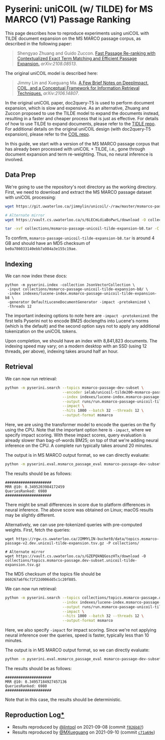 # Pyserini: uniCOIL (w/ TILDE) for MS MARCO (V1) Passage Ranking

This page describes how to reproduce experiments using uniCOIL with TILDE document expansion on the MS MARCO passage corpus, as described in the following paper:

> Shengyao Zhuang and Guido Zuccon. [Fast Passage Re-ranking with Contextualized Exact Term
Matching and Efficient Passage Expansion.](https://arxiv.org/pdf/2108.08513) _arXiv:2108.08513_.

The original uniCOIL model is described here:

> Jimmy Lin and Xueguang Ma. [A Few Brief Notes on DeepImpact, COIL, and a Conceptual Framework for Information Retrieval Techniques.](https://arxiv.org/abs/2106.14807) _arXiv:2106.14807_.

In the original uniCOIL paper, doc2query-T5 is used to perform document expansion, which is slow and expensive.
As an alternative, Zhuang and Zuccon proposed to use the TILDE model to expand the documents instead, resulting in a faster and cheaper process that is just as effective.
For details of how to use TILDE to expand documents, please refer to the [TIDLE repo](https://github.com/ielab/TILDE).
For additional details on the original uniCOIL design (with doc2query-T5 expansion), please refer to the [COIL repo](https://github.com/luyug/COIL/tree/main/uniCOIL).

In this guide, we start with a version of the MS MARCO passage corpus that has already been processed with uniCOIL + TILDE, i.e., gone through document expansion and term re-weighting.
Thus, no neural inference is involved.

## Data Prep

We're going to use the repository's root directory as the working directory.
First, we need to download and extract the MS MARCO passage dataset with uniCOIL processing:

```bash
wget https://git.uwaterloo.ca/jimmylin/unicoil/-/raw/master/msmarco-passage-unicoil-tilde-expansion-b8.tar -P collections/

# Alternate mirror
wget https://vault.cs.uwaterloo.ca/s/6LECmLdiaBoPwrL/download -O collections/msmarco-passage-unicoil-tilde-expansion-b8.tar

tar -xvf collections/msmarco-passage-unicoil-tilde-expansion-b8.tar -C collections/
```

To confirm, `msmarco-passage-unicoil-tilde-expansion-b8.tar` is around 4 GB and should have an MD5 checksum of `be0a786033140ebb7a984a3e155c19ae`.

## Indexing

We can now index these docs:

```
python -m pyserini.index -collection JsonVectorCollection \
 -input collections/msmarco-passage-unicoil-tilde-expansion-b8/ \
 -index indexes/lucene-index.msmarco-passage-unicoil-tilde-expansion-b8 \
 -generator DefaultLuceneDocumentGenerator -impact -pretokenized \
 -threads 12
```

The important indexing options to note here are `-impact -pretokenized`: the first tells Pyserini not to encode BM25 doclengths into Lucene's norms (which is the default) and the second option says not to apply any additional tokenization on the uniCOIL tokens.

Upon completion, we should have an index with 8,841,823 documents.
The indexing speed may vary; on a modern desktop with an SSD (using 12 threads, per above), indexing takes around half an hour.

## Retrieval

We can now run retrieval:

```bash
python -m pyserini.search --topics msmarco-passage-dev-subset \
                          --encoder ielab/unicoil-tilde200-msmarco-passage \
                          --index indexes/lucene-index.msmarco-passage-unicoil-tilde-expansion-b8 \
                          --output runs/run.msmarco-passage-unicoil-tilde-expansion-b8.tsv \
                          --impact \
                          --hits 1000 --batch 32 --threads 12 \
                          --output-format msmarco
```

Here, we are using the transformer model to encode the queries on the fly using the CPU.
Note that the important option here is `-impact`, where we specify impact scoring. 
With these impact scores, query evaluation is already slower than bag-of-words BM25; on top of that we're adding neural inference on the CPU.
A complete run typically takes around 20 minutes.

The output is in MS MARCO output format, so we can directly evaluate:

```bash
python -m pyserini.eval.msmarco_passage_eval msmarco-passage-dev-subset runs/run.msmarco-passage-unicoil-tilde-expansion-b8.tsv
```

The results should be as follows:

```
#####################
MRR @10: 0.3495203984172459
QueriesRanked: 6980
#####################
```

There might be small differences in score due to platform differences in neural inference.
The above score was obtained on Linux; macOS results may be slightly different.

Alternatively, we can use pre-tokenized queries with pre-computed weights.
First, fetch the queries:

```
wget https://rgw.cs.uwaterloo.ca/JIMMYLIN-bucket0/data/topics.msmarco-passage-v2.dev.unicoil-tilde-expansion.tsv.gz -P collections/

# Alternate mirror
wget https://vault.cs.uwaterloo.ca/s/GZEPQkNQGoszHTx/download -O collections/topics.msmarco-passage.dev-subset.unicoil-tilde-expansion.tsv.gz
```

The MD5 checksum of the topics file should be `860267a6f6c72f22d006dd5c1c20f885`.

We can now run retrieval:

```bash
python -m pyserini.search --topics collections/topics.msmarco-passage.dev-subset.unicoil-tilde-expansion.tsv.gz \
                          --index indexes/lucene-index.msmarco-passage-unicoil-tilde-expansion-b8 \
                          --output runs/run.msmarco-passage-unicoil-tilde-expansion-b8.tsv \
                          --impact \
                          --hits 1000 --batch 32 --threads 12 \
                          --output-format msmarco
```

Here, we also specify `-impact` for impact scoring.
Since we're not applying neural inference over the queries, speed is faster, typically less than 10 minutes.

The output is in MS MARCO output format, so we can directly evaluate:

```bash
python -m pyserini.eval.msmarco_passage_eval msmarco-passage-dev-subset runs/run.msmarco-passage-unicoil-tilde-expansion-b8.tsv
```

The results should be as follows:

```
#####################
MRR @10: 0.34957184927457136
QueriesRanked: 6980
#####################
```

Note that in this case, the results should be deterministic.

## Reproduction Log[*](reproducibility.md)

+ Results reproduced by [@lintool](https://github.com/lintool) on 2021-09-08 (commit [`f026b87`](https://github.com/castorini/pyserini/commit/f026b871e0e581743fcb09d1eb309e9698767a8d))
+ Results reproduced by [@MXueguang](https://github.com/MXueguang) on 2021-09-10 (commit [`c71a69e`](https://github.com/castorini/pyserini/commit/c71a69e2dfad487e492b9b2b3c21b9b9c2e7cdb5))
